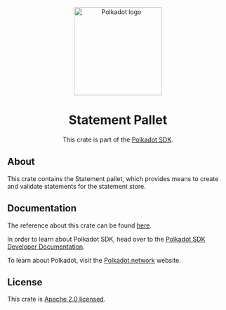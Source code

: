 <div align="center">

<img src="https://raw.githubusercontent.com/paritytech/polkadot-sdk/rzadp/readmes/docs/images/Polkadot_Logo_Horizontal_Pink_BlackOnWhite.png" alt="Polkadot logo" width="200">

# Statement Pallet

This crate is part of the [Polkadot SDK](https://github.com/paritytech/polkadot-sdk/).

</div>

## About

This crate contains the Statement pallet, which provides means to create and validate statements for the statement store.

## Documentation

The reference about this crate can be found [here](https://paritytech.github.io/polkadot-sdk/master/pallet_statement).

In order to learn about Polkadot SDK, head over to the [Polkadot SDK Developer Documentation](https://paritytech.github.io/polkadot-sdk/master/polkadot_sdk_docs/index.html).

To learn about Polkadot, visit the [Polkadot.network](https://polkadot.network/) website.

## License

This crate is [Apache 2.0 licensed](https://spdx.org/licenses/Apache-2.0.html).
